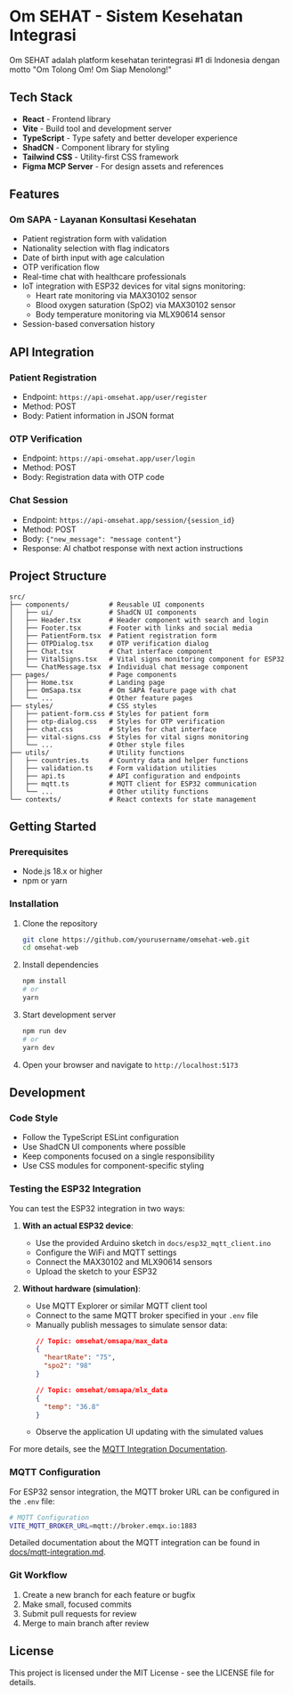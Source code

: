 # Om SEHAT - Sistem Kesehatan Integrasi

Om SEHAT adalah platform kesehatan terintegrasi #1 di Indonesia dengan motto "Om Tolong Om! Om Siap Menolong!"

## Tech Stack

- **React** - Frontend library
- **Vite** - Build tool and development server
- **TypeScript** - Type safety and better developer experience
- **ShadCN** - Component library for styling
- **Tailwind CSS** - Utility-first CSS framework
- **Figma MCP Server** - For design assets and references

## Features

### Om SAPA - Layanan Konsultasi Kesehatan
- Patient registration form with validation
- Nationality selection with flag indicators
- Date of birth input with age calculation
- OTP verification flow
- Real-time chat with healthcare professionals
- IoT integration with ESP32 devices for vital signs monitoring:
  - Heart rate monitoring via MAX30102 sensor
  - Blood oxygen saturation (SpO2) via MAX30102 sensor
  - Body temperature monitoring via MLX90614 sensor
- Session-based conversation history

## API Integration

### Patient Registration
- Endpoint: `https://api-omsehat.app/user/register`
- Method: POST
- Body: Patient information in JSON format

### OTP Verification
- Endpoint: `https://api-omsehat.app/user/login`
- Method: POST
- Body: Registration data with OTP code

### Chat Session
- Endpoint: `https://api-omsehat.app/session/{session_id}`
- Method: POST
- Body: `{"new_message": "message content"}`
- Response: AI chatbot response with next action instructions

## Project Structure

```
src/
├── components/          # Reusable UI components
│   ├── ui/              # ShadCN UI components
│   ├── Header.tsx       # Header component with search and login
│   ├── Footer.tsx       # Footer with links and social media
│   ├── PatientForm.tsx  # Patient registration form
│   ├── OTPDialog.tsx    # OTP verification dialog
│   ├── Chat.tsx         # Chat interface component
│   ├── VitalSigns.tsx   # Vital signs monitoring component for ESP32
│   └── ChatMessage.tsx  # Individual chat message component
├── pages/               # Page components
│   ├── Home.tsx         # Landing page
│   ├── OmSapa.tsx       # Om SAPA feature page with chat
│   └── ...              # Other feature pages
├── styles/              # CSS styles
│   ├── patient-form.css # Styles for patient form
│   ├── otp-dialog.css   # Styles for OTP verification
│   ├── chat.css         # Styles for chat interface
│   ├── vital-signs.css  # Styles for vital signs monitoring
│   └── ...              # Other style files
├── utils/               # Utility functions
│   ├── countries.ts     # Country data and helper functions
│   ├── validation.ts    # Form validation utilities
│   ├── api.ts           # API configuration and endpoints
│   ├── mqtt.ts          # MQTT client for ESP32 communication
│   └── ...              # Other utility functions
└── contexts/            # React contexts for state management
```

## Getting Started

### Prerequisites
- Node.js 18.x or higher
- npm or yarn

### Installation
1. Clone the repository
   ```bash
   git clone https://github.com/yourusername/omsehat-web.git
   cd omsehat-web
   ```

2. Install dependencies
   ```bash
   npm install
   # or
   yarn
   ```

3. Start development server
   ```bash
   npm run dev
   # or
   yarn dev
   ```

4. Open your browser and navigate to `http://localhost:5173`

## Development

### Code Style
- Follow the TypeScript ESLint configuration
- Use ShadCN UI components where possible
- Keep components focused on a single responsibility
- Use CSS modules for component-specific styling

### Testing the ESP32 Integration

You can test the ESP32 integration in two ways:

1. **With an actual ESP32 device**:
   - Use the provided Arduino sketch in `docs/esp32_mqtt_client.ino`
   - Configure the WiFi and MQTT settings
   - Connect the MAX30102 and MLX90614 sensors
   - Upload the sketch to your ESP32

2. **Without hardware (simulation)**:
   - Use MQTT Explorer or similar MQTT client tool
   - Connect to the same MQTT broker specified in your `.env` file
   - Manually publish messages to simulate sensor data:
     ```json
     // Topic: omsehat/omsapa/max_data
     {
       "heartRate": "75",
       "spo2": "98"
     }
     ```
     ```json
     // Topic: omsehat/omsapa/mlx_data
     {
       "temp": "36.8"
     }
     ```
   - Observe the application UI updating with the simulated values

For more details, see the [MQTT Integration Documentation](docs/mqtt-integration.md).

### MQTT Configuration

For ESP32 sensor integration, the MQTT broker URL can be configured in the `.env` file:

```bash
# MQTT Configuration
VITE_MQTT_BROKER_URL=mqtt://broker.emqx.io:1883
```

Detailed documentation about the MQTT integration can be found in [docs/mqtt-integration.md](docs/mqtt-integration.md).

### Git Workflow
1. Create a new branch for each feature or bugfix
2. Make small, focused commits
3. Submit pull requests for review
4. Merge to main branch after review

## License
This project is licensed under the MIT License - see the LICENSE file for details.
